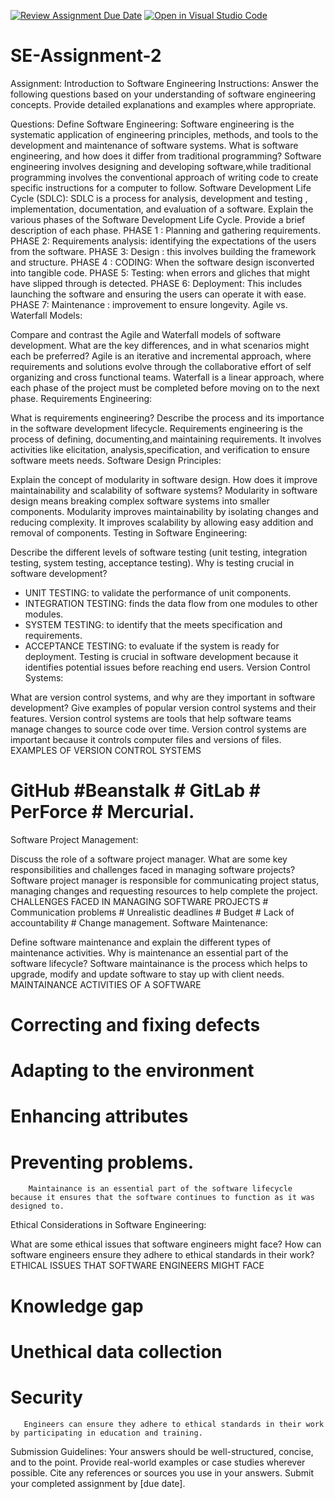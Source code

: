 [![Review Assignment Due Date](https://classroom.github.com/assets/deadline-readme-button-24ddc0f5d75046c5622901739e7c5dd533143b0c8e959d652212380cedb1ea36.svg)](https://classroom.github.com/a/-ucQIGTc)
[![Open in Visual Studio Code](https://classroom.github.com/assets/open-in-vscode-718a45dd9cf7e7f842a935f5ebbe5719a5e09af4491e668f4dbf3b35d5cca122.svg)](https://classroom.github.com/online_ide?assignment_repo_id=15264328&assignment_repo_type=AssignmentRepo)
# SE-Assignment-2
Assignment: Introduction to Software Engineering
Instructions:
Answer the following questions based on your understanding of software engineering concepts. Provide detailed explanations and examples where appropriate.

Questions:
Define Software Engineering:
Software engineering is the systematic application of engineering principles, methods, and tools to the development and maintenance of software systems.
What is software engineering, and how does it differ from traditional programming?
Software engineering involves designing and developing software,while traditional programming involves the conventional approach of writing code to create specific instructions for a computer to follow. 
Software Development Life Cycle (SDLC):
SDLC is a process for analysis, development and testing , implementation, documentation, and evaluation of a software.
Explain the various phases of the Software Development Life Cycle. Provide a brief description of each phase.
PHASE 1 : Planning and gathering requirements.
PHASE 2: Requirements analysis: identifying the expectations of the users from the software.
PHASE 3: Design : this involves building the framework and structure.
PHASE 4 : CODING: When the software design isconverted into tangible code.
PHASE 5: Testing: when errors and gliches that might have slipped through is detected.
PHASE 6: Deployment: This includes launching the software and ensuring the users can operate it with ease.
PHASE 7: Maintenance : improvement to ensure longevity.
Agile vs. Waterfall Models:

Compare and contrast the Agile and Waterfall models of software development. What are the key differences, and in what scenarios might each be preferred?
Agile is an iterative and incremental approach, where requirements and solutions evolve through the collaborative effort of self organizing and cross functional teams. Waterfall is a linear approach, where each phase of the project must be completed before moving on to the next phase.
Requirements Engineering:

What is requirements engineering? Describe the process and its importance in the software development lifecycle.
Requirements engineering is the process of defining, documenting,and maintaining requirements. It involves activities like elicitation, analysis,specification, and verification to ensure software meets needs.
Software Design Principles:

Explain the concept of modularity in software design. How does it improve maintainability and scalability of software systems?
Modularity in software design means breaking complex software systems into smaller components. Modularity improves maintainability by isolating changes and reducing complexity. It improves scalability by allowing easy addition and removal of components.
Testing in Software Engineering:

Describe the different levels of software testing (unit testing, integration testing, system testing, acceptance testing). Why is testing crucial in software development?
* UNIT TESTING: to validate the performance of unit components.
* INTEGRATION TESTING: finds the data flow from  one modules to other modules.
* SYSTEM TESTING: to identify that the meets specification and requirements.
* ACCEPTANCE TESTING: to evaluate if the system is ready for deployment.
        Testing is crucial in software development because it identifies potential issues before reaching end users.
Version Control Systems:

What are version control systems, and why are they important in software development? Give examples of popular version control systems and their features.
        Version control systems are tools that help software teams manage changes to source code over time.
        Version control systems are important because it controls computer files and versions of files.
  EXAMPLES OF VERSION CONTROL SYSTEMS 
  # GitHub #Beanstalk # GitLab # PerForce # Mercurial.
Software Project Management:

Discuss the role of a software project manager. What are some key responsibilities and challenges faced in managing software projects?
Software project manager is responsible for communicating project status, managing changes and requesting resources to help complete the project.
        CHALLENGES FACED IN MANAGING SOFTWARE PROJECTS
        # Communication problems
        # Unrealistic deadlines
        # Budget
        # Lack of accountability
        # Change management.
Software Maintenance:

Define software maintenance and explain the different types of maintenance activities. Why is maintenance an essential part of the software lifecycle?
    Software maintainance is the process which helps to upgrade, modify and update software to stay up with client needs.
  MAINTAINANCE ACTIVITIES OF A SOFTWARE
  # Correcting and fixing defects
  # Adapting to the environment
  # Enhancing attributes
  # Preventing problems.
        Maintainance is an essential part of the software lifecycle because it ensures that the software continues to function as it was designed to.
Ethical Considerations in Software Engineering:

What are some ethical issues that software engineers might face? How can software engineers ensure they adhere to ethical standards in their work?
ETHICAL ISSUES THAT SOFTWARE ENGINEERS MIGHT FACE
# Knowledge gap
# Unethical data collection
# Security
       Engineers can ensure they adhere to ethical standards in their work by participating in education and training.
Submission Guidelines:
Your answers should be well-structured, concise, and to the point.
Provide real-world examples or case studies wherever possible.
Cite any references or sources you use in your answers.
Submit your completed assignment by [due date].
